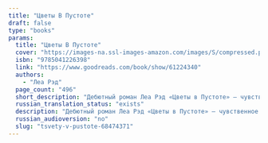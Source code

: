 ```yaml
---
title: "Цветы В Пустоте"
draft: false
type: "books"
params:
  title: "Цветы В Пустоте"
  cover: "https://images-na.ssl-images-amazon.com/images/S/compressed.photo.goodreads.com/books/1660550972i/61224340.jpg"
  isbn: "9785041226398"
  link: "https://www.goodreads.com/book/show/61224340"
  authors:
    - "Леа Рэд"
  page_count: "496"
  short_description: "Дебютный роман Леа Рэд «Цветы в Пустоте» — чувственное сай-фай фэнтези о судьбоносных решениях, борьбе за справедливость и всепрощающей любви.В отдаленном уголке космоса скрыта от посторонних глаз..."
  russian_translation_status: "exists"
  description: "Дебютный роман Леа Рэд «Цветы в Пустоте» — чувственное сай-фай фэнтези о судьбоносных решениях, борьбе за справедливость и всепрощающей любви.В отдаленном уголке космоса скрыта от посторонних глаз особенная планета: ее жители не знают ненависти, зависти и войн, а больше всего почитают знания, доброту и человеческую жизнь.Раз в несколько сотен лет на этой планете рождаются такие, как Сильвенио: Хранители Знаний с абсолютной памятью, чье призвание — служить своему народу путеводной звездой.Но планам юного Хранителя Знаний не суждено сбыться. Его похищает Аргза Грэн — печально известный космический пират, привыкший забирать себе все лучшее и не знающий пощады.Теперь Сильвенио вынужден столкнуться с жестокой и непредсказуемой реальностью, которая оказывается совсем не такой однозначной, как в книгах…Выдержат ли принципы проверку временем? Возможно ли сохранить в безумном путешествии себя, не уничтожив при этом другого? И способно ли чудовище на человеческие чувства?"
  russian_audioversion: "no"
  slug: "tsvety-v-pustote-68474371"
---
```

